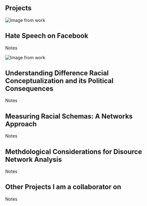 Projects
---

![Image from work](https://hartmannbs.github.io/socnerd/img/pic.jpg)

## Hate Speech on Facebook ##
Notes

![Image from work](https://hartmannbs.github.io/socnerd/img/ideological_alignment.jpeg)

## Understanding Difference Racial Conceptualization and its Political Consequences ##
Notes 

## Measuring Racial Schemas: A Networks Approach ##
Notes

## Methdological Considerations for Disource Network Analysis ##
Notes 

## Other Projects I am a collaborator on ##
Notes
